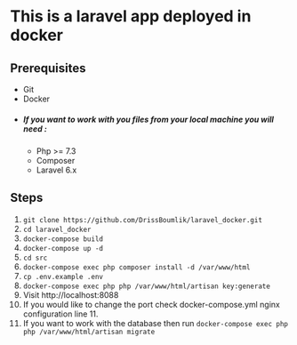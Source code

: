 # This is a laravel app deployed in docker

## Prerequisites
* Git
* Docker
* ##### If you want to work with you files from your local machine you will need :
  * Php >= 7.3
  * Composer
  * Laravel 6.x

## Steps
1. `git clone https://github.com/DrissBoumlik/laravel_docker.git`
2. `cd laravel_docker`
3. `docker-compose build`
4. `docker-compose up -d`
5. `cd src`
6. `docker-compose exec php composer install -d /var/www/html`
7. `cp .env.example .env`
8. `docker-compose exec php php /var/www/html/artisan key:generate`
9. Visit http://localhost:8088
10. If you would like to change the port check docker-compose.yml nginx configuration line 11.
11. If you want to work with the database then run `docker-compose exec php php /var/www/html/artisan migrate`